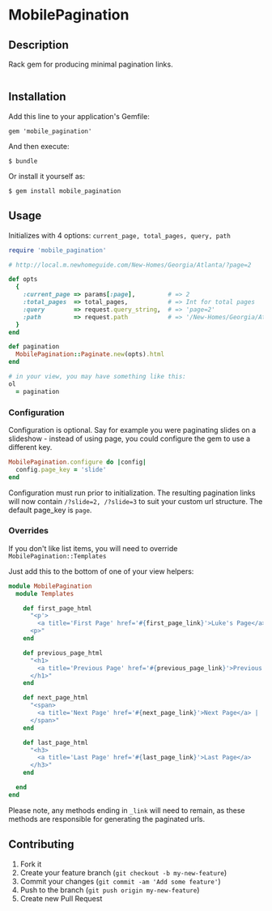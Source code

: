 # MobilePagination

## Description
Rack gem for producing minimal pagination links.

![<Display Name>](http://i.imgur.com/qZcqfx8.png)


## Installation

Add this line to your application's Gemfile:

    gem 'mobile_pagination'

And then execute:

    $ bundle

Or install it yourself as:

    $ gem install mobile_pagination

## Usage
Initializes with 4 options: `current_page, total_pages, query, path`

```ruby
require 'mobile_pagination'

# http://local.m.newhomeguide.com/New-Homes/Georgia/Atlanta/?page=2

def opts
  {
    :current_page => params[:page],         # => 2
    :total_pages  => total_pages,           # => Int for total pages
    :query        => request.query_string,  # => 'page=2'
    :path         => request.path           # => '/New-Homes/Georgia/Atlanta/'
  }
end

def pagination
  MobilePagination::Paginate.new(opts).html
end

# in your view, you may have something like this:
ol
  = pagination
```

### Configuration
Configuration is optional. Say for example you were paginating slides on a slideshow - instead of using page, you could configure the gem to use a different key.

```ruby
MobilePagination.configure do |config|
  config.page_key = 'slide'
end
```

Configuration must run prior to initialization. The resulting pagination links will now contain `/?slide=2, /?slide=3` to suit your custom url structure. The default page_key is `page`.

### Overrides

If you don't like list items, you will need to override `MobilePagination::Templates`

Just add this to the bottom of one of your view helpers:

```ruby
module MobilePagination
  module Templates

    def first_page_html
      "<p'>
        <a title='First Page' href='#{first_page_link}'>Luke's Page</a> |
      <p>"
    end

    def previous_page_html
      "<h1>
        <a title='Previous Page' href='#{previous_page_link}'>Previous Page</a> |
      </h1>"
    end

    def next_page_html
      "<span>
        <a title='Next Page' href='#{next_page_link}'>Next Page</a> |
      </span>"
    end

    def last_page_html
      "<h3>
        <a title='Last Page' href='#{last_page_link}'>Last Page</a>
      </h3>"
    end

  end
end
```

Please note, any methods ending in `_link` will need to remain, as these methods are responsible for generating the paginated urls.


## Contributing

1. Fork it
2. Create your feature branch (`git checkout -b my-new-feature`)
3. Commit your changes (`git commit -am 'Add some feature'`)
4. Push to the branch (`git push origin my-new-feature`)
5. Create new Pull Request
